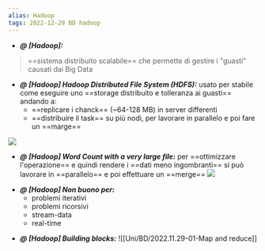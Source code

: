 ```yaml
---
alias: Hadoop
tags: 2022-12-29 BD hadoop
---
```


- ***@ [Hadoop]:***
> ==sistema distribuito scalabile== che permette di gestire i "guasti" causati dai Big Data
<!--ID: 1670254783796-->


- ***@ [Hadoop] Hadoop Distributed File System (HDFS):***
	usato per stabile come eseguire uno ==storage distribuito e tolleranza ai guasti== andando a:
	- ==replicare i chanck== (~64-128 MB) in server differenti
	- ==distribuire il task== su più nodi, per lavorare in parallelo e poi fare un ==marge==

![](Uni/BD/img/hdfs.jpeg)
<!--ID: 1670255298775-->


- ***@ [Hadoop] Word Count with a very large file:***
	per ==ottimizzare l'operazione== e quindi rendere i ==dati meno ingombranti== si può lavorare in ==parallelo== e poi effettuare un ==merge==
![](Uni/BD/img/wordcount.jpeg)
<!--ID: 1670257229282-->





- ***@ [Hadoop] Non buono per:***
	- problemi iterativi
	- problemi ricorsivi
	- stream-data
	- real-time
<!--ID: 1670257293357-->



- ***@ [Hadoop] Building blocks:***
	![[Uni/BD/2022.11.29-01-Map and reduce]]
<!--ID: 1670257293365-->


